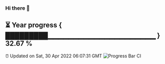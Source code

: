 ### Hi there 👋
⏳ Year progress { █████████▁▁▁▁▁▁▁▁▁▁▁▁▁▁▁▁▁▁▁▁▁ } 32.67 %
---
⏰ Updated on Sat, 30 Apr 2022 06:07:31 GMT
![Progress Bar CI](https://github.com/Moyi321/Moyi321/workflows/Progress%20Bar%20CI/badge.svg)
